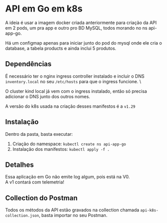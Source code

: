 # API em Go em k8s

A ideia é usar a imagem docker criada anteriormente para criação da API em 2 pods, um pra app e outro pro BD MySQL, todos morando no ns api-app-go.

Há um configmap apenas para iniciar junto do pod do mysql onde ele cria o database, a tabela products e ainda inclui 5 produtos.


## Dependências
É necessário ter o nginx ingress controller instalado e incluir o DNS `inventory.local` no seu `/etc/hosts` para que o ingress funcione. \

O cluster kind local já vem com o ingress instalado, então só precisa adicionar o DNS junto dos outros nomes.

A versão do k8s usada na criação desses manifestos é a `v1.29`

## Instalação
Dentro da pasta, basta executar:
1. Criação do namespace: `kubectl create ns api-app-go`
2. Instalação dos manifestos: `kubectl apply -f .`


## Detalhes
Essa aplicação em Go não emite log algum, pois está na V0. \
A v1 contará com telemetria!

## Collection do Postman

Todos os métodos da API estão gravados na collection chamada `api-k8s-collection.json`, basta importar no seu Postman.